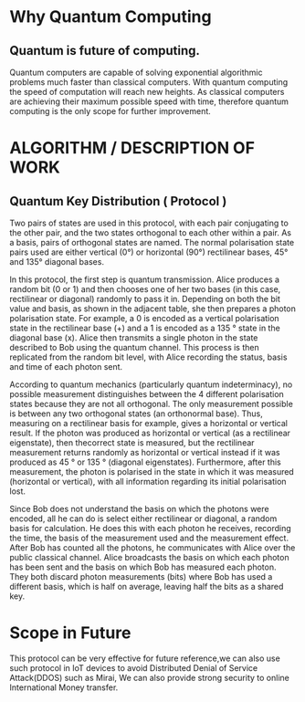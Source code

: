 # Why Quantum Computing
## Quantum is future of computing.
Quantum computers are capable of solving exponential algorithmic problems
much faster than classical computers. With quantum computing the speed of
computation will reach new heights. As classical computers are achieving their
maximum possible speed with time, therefore quantum
computing is the only scope for further improvement.

# ALGORITHM / DESCRIPTION OF WORK
## Quantum Key Distribution ( Protocol )
Two pairs of states are used in this protocol, with each pair conjugating to the
other pair, and the two states orthogonal to each other within a pair. As a basis,
pairs of orthogonal states are named. The normal polarisation state pairs used
are either vertical (0°) or horizontal (90°) rectilinear bases, 45° and 135°
diagonal bases.

In this protocol, the first step is quantum transmission. Alice produces a random bit (0
or 1) and then chooses one of her two bases (in this case, rectilinear or
diagonal) randomly to pass it in. Depending on both the bit value and basis, as
shown in the adjacent table, she then prepares a photon polarisation state. For
example, a 0 is encoded as a vertical polarisation state in the rectilinear base
(+) and a 1 is encoded as a 135 ° state in the diagonal base (x). Alice then
transmits a single photon in the state described to Bob using the quantum
channel. This process is then replicated from the random bit level, with Alice
recording the status, basis and time of each photon sent.

According to quantum mechanics (particularly quantum indeterminacy), no
possible measurement distinguishes between the 4 different polarisation states
because they are not all orthogonal. The only measurement possible is between
any two orthogonal states (an orthonormal base). Thus, measuring on a
rectilinear basis for example, gives a horizontal or vertical result. If the photon
was produced as horizontal or vertical (as a rectilinear eigenstate), then thecorrect state is measured, but the rectilinear measurement returns randomly as
horizontal or vertical instead if it was produced as 45 ° or 135 ° (diagonal
eigenstates). Furthermore, after this measurement, the photon is polarised in
the state in which it was measured (horizontal or vertical), with all information
regarding its initial polarisation lost.

Since Bob does not understand the basis on which the photons were encoded,
all he can do is select either rectilinear or diagonal, a random basis for
calculation. He does this with each photon he receives, recording the time, the
basis of the measurement used and the measurement effect. After Bob has
counted all the photons, he communicates with Alice over the public classical
channel. Alice broadcasts the basis on which each photon has been sent and the
basis on which Bob has measured each photon. They both discard photon
measurements (bits) where Bob has used a different basis, which is half on
average, leaving half the bits as a shared key.

# Scope in Future
This protocol can be very effective for future reference,we can also use such
protocol in IoT devices to avoid Distributed Denial of Service Attack(DDOS)
such as Mirai, We can also provide strong security to online International
Money transfer.
